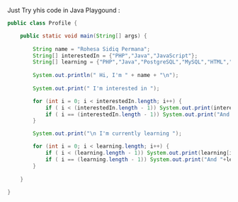 
Just Try yhis code in Java Playgound : 

```java
public class Profile {

    public static void main(String[] args) {
    
        String name = "Rohesa Sidiq Permana";
        String[] interestedIn = {"PHP","Java","JavaScript"};
        String[] learning = {"PHP","Java","PostgreSQL","MySQL","HTML","CSS","JavaScript"};
        
        System.out.println(" Hi, I'm " + name + "\n");
        
        System.out.print(" I'm interested in ");

        for (int i = 0; i < interestedIn.length; i++) {
            if ( i < (interestedIn.length - 1)) System.out.print(interestedIn[i]+", ");
            if ( i == (interestedIn.length - 1)) System.out.print("And "+interestedIn[i]+" \n");
        }

        System.out.print("\n I'm currently learning ");

        for (int i = 0; i < learning.length; i++) {
            if ( i < (learning.length - 1)) System.out.print(learning[i]+", ");
            if ( i == (learning.length - 1)) System.out.print("And "+learning[i]+" \n");
        }
        
    }
    
}
```

<!---
Rohesa123/Rohesa123 is a ✨ special ✨ repository because its `README.md` (this file) appears on your GitHub profile.
You can click the Preview link to take a look at your changes.
--->
